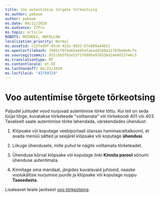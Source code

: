 ```yaml
---
title: Voo autentimise tõrgete tõrkeotsing
ms.author: pebaum
author: pebaum
ms.date: 04/21/2020
ms.audience: ITPro
ms.topic: article
ROBOTS: NOINDEX, NOFOLLOW
localization_priority: Normal
ms.assetid: c15fed9f-65c6-422e-9d32-87e889a44b51
ms.openlocfilehash: 70451f074a65a4454faeadd188a31783be8e6c7e
ms.sourcegitcommit: 631cbb5f03e5371f0995e976536d24e9d13746c3
ms.translationtype: MT
ms.contentlocale: et-EE
ms.lasthandoff: 04/22/2020
ms.locfileid: "43759724"
---
```

# <a name="troubleshoot-flow-authentication-errors"></a>Voo autentimise tõrgete tõrkeotsing

Paljudel juhtudel vood nurjuvad autentimise tõrke tõttu. Kui teil on seda tüüpi tõrge, kuvatakse tõrketeade "volitamata" või tõrkekoodi 401 või 403. Tavaliselt saate autentimise tõrke lahendada, värskendades ühendust:
  
1. Klõpsake või koputage veebiportaali ülaosas hammasrattaikoonil, et avada menüü sätted ja seejärel klõpsake või koputage **ühendusi**.
    
2. Liikuge ühendusele, mille puhul te nägite volitamata tõrketeadet.
    
3. Ühenduse kõrval klõpsake või koputage linki **Kinnita parool** sõnumi ühenduse autentimata. 
    
4. Kinnitage oma mandaat, järgides kuvatavaid juhiseid, naaske voolukäitise nurjumise juurde ja klõpsake või koputage nuppu **Taasedasta**.
    
Lisateavet leiate jaotisest [voo tõrkeotsing](https://go.microsoft.com/fwlink/?linkid=872110).
  

